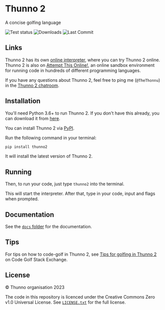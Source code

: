 # Thunno 2

A concise golfing language

![Test status](https://github.com/Thunno/Thunno2/actions/workflows/tests.yml/badge.svg)
![Downloads](https://static.pepy.tech/personalized-badge/thunno2?period=total&units=abbreviation&left_color=grey&right_color=brightgreen&left_text=Downloads)
![Last Commit](https://img.shields.io/github/last-commit/Thunno/Thunno2)
<!-- ![Contributors](https://img.shields.io/github/contributors/Thunno/Thunno2)
 (Add when this goes up) -->

## Links

Thunno 2 has its own [online interpreter](https://Not-Thonnu.github.io/run), where you can try Thunno 2 online. Thunno 2 is also on [Attempt This Online!](https://ato.pxeger.com/run?1=m728JKM0Ly_faMGCpaUlaboWC5YUJyUXwzhQGgA), an online sandbox environment for running code in hundreds of different programming languages.

If you have any questions about Thunno 2, feel free to ping me (`@TheThonnu`) in the [Thunno 2 chatroom](https://chat.stackexchange.com/rooms/145278/thunno-2).

## Installation

You'll need Python 3.6+ to run Thunno 2. If you don't have this already, you can download it from [here](https://www.python.org/downloads/).

You can install Thunno 2 via [PyPI](//pypi.org).

Run the following command in your terminal:

```zsh
pip install thunno2
```

It will install the latest version of Thunno 2.

## Running

Then, to run your code, just type `thunno2` into the terminal.

This will start the interpreter. After that, type in your code, input and flags when prompted.

## Documentation

See the [`docs` folder](https://github.com/Thunno/Thunno2/blob/main/docs) for the documentation.

## Tips

For tips on how to code-golf in Thunno 2, see [Tips for golfing in Thunno 2](https://codegolf.stackexchange.com/q/260902/114446) on Code Golf Stack Exchange.

## License

© Thunno organisation 2023

The code in this repository is licenced under the Creative Commons Zero v1.0 Universal License. See [`LICENSE.txt`](https://github.com/Thunno/Thunno2/blob/main/LICENSE.txt) for the full license.
